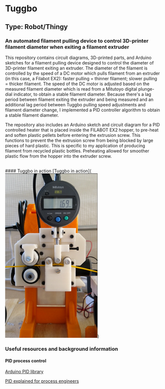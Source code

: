 # Tuggbo
## Type: Robot/Thingy
### An automated filament pulling device to control 3D-printer filament diameter when exiting a filament extruder

This repository contains circuit diagrams, 3D-printed parts, and Arduino sketches for a filament pulling device designed to control the diameter of 3D-printer filament
exiting an extruder. The diameter of the filament is controlled by the speed of a DC motor which pulls filament from an extruder (in this case, a Filabot EX2):
faster pulling = thinner filament; slower pulling = thicker filament. The speed of the DC motor is adjusted based on the measured filament diameter
which is read from a Mitutoyo digital plunge-dial indicator, to obtain a stable filament diameter. Because there's a lag period between filament exiting the extruder and being measured and an additional lag period between Tuggbo pulling speed adjustments and filament diameter change, I implemented a PID controller algorithm to obtain a stable filament diameter. 

The repository also includes an Arduino sketch and circuit diagram for a PID controlled heater that is placed inside the FILABOT EX2 hopper, to pre-heat and soften plastic pellets 
before entering the extrusion screw. This functions to prevent the the extrusion screw from being blocked by large pieces of hard plastic. This is specific to my application of producing filament from recycled plastic bottles. Preheating allowed for smoother plastic flow from the hopper into the extruder screw.

<br>
#### Tuggbo in action
[Tuggbo in action](
<img src="https://github.com/CorneileM/Tuggbo/blob/master/Images_and_video/Photo_of_Tuggbo.png" width="300"/>)
<br>

### Useful resources and background information
#### PID process control
[Arduino PID library](https://playground.arduino.cc/Code/PIDLibrary/)

[PID explained for process engineers](https://www.aiche.org/resources/publications/cep/2016/february/pid-explained-process-engineers-part-2-tuning-coefficients)

